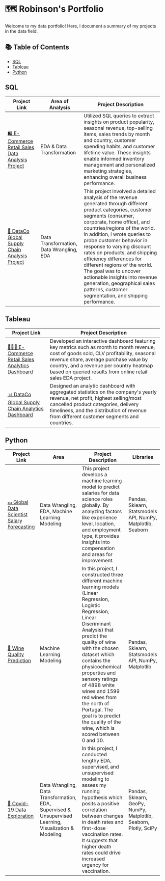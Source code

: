 # 🗺 Robinson's Portfolio

Welcome to my data portfolio! Here, I document a summary of my projects in the data field.

## 📚 Table of Contents
- [SQL](#sql)
- [Tableau](#tableau)
- [Python](#python)

## SQL <a name="sql"></a>
| Project Link | Area of Analysis | Project Description |
|--------------|------------------|---------------------|
| [🛍 E-Commerce Retail Sales Data Analysis Project](https://github.com/RobinsonKao/SQL-Projects/tree/main/Online%20Retail%20Sales%20Project) | EDA & Data Transformation | Utilized SQL queries to extract insights on product popularity, seasonal revenue, top-selling items, sales trends by month and country, customer spending habits, and customer lifetime value. These insights enable informed inventory management and personalized marketing strategies, enhancing overall business performance. |
| [🚚 DataCo Global Supply Chain Analysis Project](https://github.com/RobinsonKao/Portfolio-Projects/tree/main/DataCo%20Supply%20Chain%20Performance%20and%20Analysis%20Project) | Data Transformation, Data Wrangling, EDA | This project involved a detailed analysis of the revenue generated through different product categories, customer segments (consumer, corporate, home office), and countries/regions of the world. In addition, I wrote queries to probe customer behavior in response to varying discount rates on products, and shipping efficiency differences for different regions of the world. The goal was to uncover actionable insights into revenue generation, geographical sales patterns, customer segmentation, and shipping performance. |



## Tableau <a name="tableau"></a>
| Project Link | Project Description |
|--------------|---------------------|
| [👩🏻‍💻 E-Commerce Retail Sales Analytics Dashboard](https://public.tableau.com/app/profile/robinson.kao/viz/OnlineRetailSalesDashboard_17141246193480/Dashboard1) | Developed an interactive dashboard featuring key metrics such as month to month revenue, cost of goods sold, CLV profitability, seasonal revenue share, average purchase value by country, and a revenue per country heatmap based on queried results from online retail sales EDA project. |
| [📊 DataCo Global Supply Chain Analytics Dashboard](https://public.tableau.com/app/profile/robinson.kao/viz/SupplyChainPerformanceAnalyticsDashboard/Dashboard1) | Designed an analytic dashboard with aggregated statistics on the company's yearly revenue, net profit, highest selling/most cancelled product categories, delivery timeliness, and the distribution of revenue from different customer segments and countries.



## Python <a name="python"></a>
| Project Link | Area | Project Description | Libraries |
|--------------|------|---------------------|-----------|
| [💵 Global Data Scientist Salary Forecasting](https://github.com/RobinsonKao/Portfolio-Projects/tree/main/Data%20Science%20Salaries%20Project) | Data Wrangling, EDA, Machine Learning Modeling | This project develops a machine learning model to predict salaries for data science roles globally. By analyzing factors like experience level, location, and employment type, it provides insights into compensation and areas for improvement. | Pandas, Sklearn, Statsmodels API, NumPy, Matplotlib, Seaborn |
| [🍷 Wine Quality Prediction](https://github.com/RobinsonKao/Portfolio-Projects/tree/main/Wine%20Quality%20Prediction%20Project) | Machine Learning Modeling | In this project, I constructed three different machine learning models (Linear Regression, Logistic Regression, Linear Discriminant Analysis) that predict the quality of wine with the chosen dataset which contains the physicochemical properties and sensory ratings of 4898 white wines and 1599 red wines from the north of Portugal. The goal is to predict the quality of the wine, which is scored between 0 and 10. | Pandas, Sklearn, Statsmodels API, NumPy, Matplotlib |
| [🦠 Covid-19 Data Exploration](https://github.com/RobinsonKao/Portfolio-Projects/tree/main/Covid-19%20Data%20Project) | Data Wrangling, Data Transformation, EDA, Supervised & Unsupervised Learning, Visualization & Modeling | In this project, I conducted lengthy EDA, supervised, and unsupervised modeling to assess my running hypothesis which posits a positive correlation between changes in death rates and first-dose vaccination rates. It suggests that higher death rates could drive increased urgency for vaccination. | Pandas, Sklearn, GeoPy, NumPy, Matplotlib, Seaborn, Plotly, SciPy |
